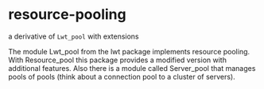# resource-pooling

a derivative of `Lwt_pool` with extensions

The module Lwt_pool from the lwt package implements resource pooling. With
Resource_pool this package provides a modified version with additional
features. Also there is a module called Server_pool that manages
pools of pools (think about a connection pool to a cluster of servers).
